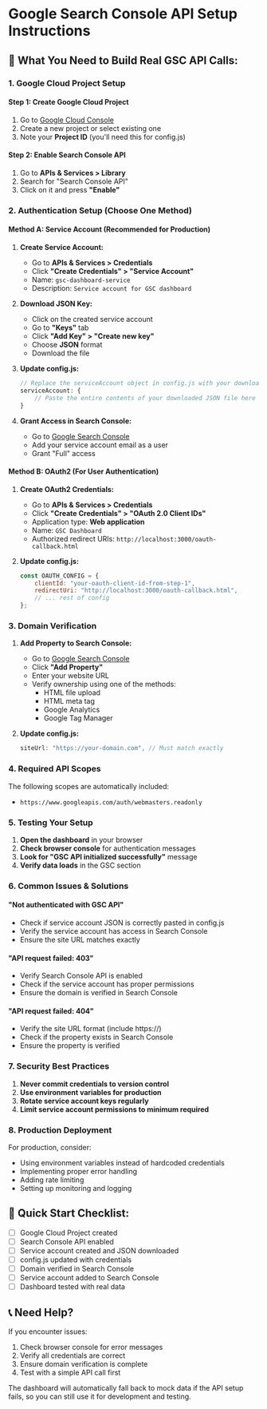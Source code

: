 # Google Search Console API Setup Instructions

## 🔧 **What You Need to Build Real GSC API Calls:**

### **1. Google Cloud Project Setup**

#### Step 1: Create Google Cloud Project
1. Go to [Google Cloud Console](https://console.cloud.google.com/)
2. Create a new project or select existing one
3. Note your **Project ID** (you'll need this for config.js)

#### Step 2: Enable Search Console API
1. Go to **APIs & Services > Library**
2. Search for "Search Console API"
3. Click on it and press **"Enable"**

### **2. Authentication Setup (Choose One Method)**

#### **Method A: Service Account (Recommended for Production)**

1. **Create Service Account:**
   - Go to **APIs & Services > Credentials**
   - Click **"Create Credentials" > "Service Account"**
   - Name: `gsc-dashboard-service`
   - Description: `Service account for GSC dashboard`

2. **Download JSON Key:**
   - Click on the created service account
   - Go to **"Keys"** tab
   - Click **"Add Key" > "Create new key"**
   - Choose **JSON** format
   - Download the file

3. **Update config.js:**
   ```javascript
   // Replace the serviceAccount object in config.js with your downloaded JSON content
   serviceAccount: {
       // Paste the entire contents of your downloaded JSON file here
   }
   ```

4. **Grant Access in Search Console:**
   - Go to [Google Search Console](https://search.google.com/search-console)
   - Add your service account email as a user
   - Grant "Full" access

#### **Method B: OAuth2 (For User Authentication)**

1. **Create OAuth2 Credentials:**
   - Go to **APIs & Services > Credentials**
   - Click **"Create Credentials" > "OAuth 2.0 Client IDs"**
   - Application type: **Web application**
   - Name: `GSC Dashboard`
   - Authorized redirect URIs: `http://localhost:3000/oauth-callback.html`

2. **Update config.js:**
   ```javascript
   const OAUTH_CONFIG = {
       clientId: "your-oauth-client-id-from-step-1",
       redirectUri: "http://localhost:3000/oauth-callback.html",
       // ... rest of config
   };
   ```

### **3. Domain Verification**

1. **Add Property to Search Console:**
   - Go to [Google Search Console](https://search.google.com/search-console)
   - Click **"Add Property"**
   - Enter your website URL
   - Verify ownership using one of the methods:
     - HTML file upload
     - HTML meta tag
     - Google Analytics
     - Google Tag Manager

2. **Update config.js:**
   ```javascript
   siteUrl: "https://your-domain.com", // Must match exactly
   ```

### **4. Required API Scopes**

The following scopes are automatically included:
- `https://www.googleapis.com/auth/webmasters.readonly`

### **5. Testing Your Setup**

1. **Open the dashboard** in your browser
2. **Check browser console** for authentication messages
3. **Look for "GSC API initialized successfully"** message
4. **Verify data loads** in the GSC section

### **6. Common Issues & Solutions**

#### **"Not authenticated with GSC API"**
- Check if service account JSON is correctly pasted in config.js
- Verify the service account has access in Search Console
- Ensure the site URL matches exactly

#### **"API request failed: 403"**
- Verify Search Console API is enabled
- Check if the service account has proper permissions
- Ensure the domain is verified in Search Console

#### **"API request failed: 404"**
- Verify the site URL format (include https://)
- Check if the property exists in Search Console
- Ensure the property is verified

### **7. Security Best Practices**

1. **Never commit credentials to version control**
2. **Use environment variables for production**
3. **Rotate service account keys regularly**
4. **Limit service account permissions to minimum required**

### **8. Production Deployment**

For production, consider:
- Using environment variables instead of hardcoded credentials
- Implementing proper error handling
- Adding rate limiting
- Setting up monitoring and logging

## 🚀 **Quick Start Checklist:**

- [ ] Google Cloud Project created
- [ ] Search Console API enabled
- [ ] Service account created and JSON downloaded
- [ ] config.js updated with credentials
- [ ] Domain verified in Search Console
- [ ] Service account added to Search Console
- [ ] Dashboard tested with real data

## 📞 **Need Help?**

If you encounter issues:
1. Check browser console for error messages
2. Verify all credentials are correct
3. Ensure domain verification is complete
4. Test with a simple API call first

The dashboard will automatically fall back to mock data if the API setup fails, so you can still use it for development and testing.

